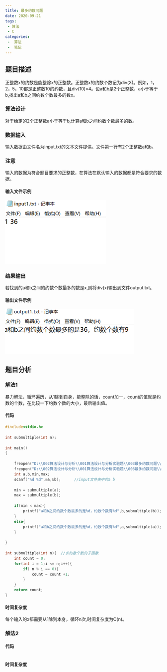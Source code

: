 ```yaml
---
title: 最多约数问题
date: 2020-09-21
tags:
 - 算法
 - C
categories:
 -  算法
 -  笔记
---
```



## 题目描述

正整数x的约数是能整除x的正整数。正整数x的约数个数记为div(X)。例如，1，2，5，10都是正整数10的约数，且div(10)=4。设a和b是2个正整数，a小于等于b,找出a和b之间约数个数最多的数x。

### 算法设计

对于给定的2个正整数a小于等于b,计算a和b之间约数个数最多的数。
### 数据输入

输入数据由文件名为input.txt的文本文件提供。文件第一行有2个正整数a和b。

### 注意
输入的数据为符合题目要求的正整数，在算法在默认输入的数据都是符合要求的数据。

#### 输入文件示例

![输入文件](../images/snipaste_2020_09_21_15_57_00.png)

### 结果输出

若找到的a和b之间的约数个数最多的数是x,则将div(x)输出到文件output.txt。

#### 输出文件示例

![输出文件](../images/snipaste_2020_09_21_15_57_10.png)

## 题目分析

### 解法1
暴力解法，循环遍历，从1除到自身，能整除的话，count加一，count的值就是约数的个数，在比较一下约数个数的大小，最后输出值。

#### 代码 
```c
#include<stdio.h>

int submultiple(int n);

int main()
{
	
	freopen("D:\\002算法设计与分析\\001算法设计与分析实验题\\003最多约数问题\\input1.txt", "r", stdin);
	freopen("D:\\002算法设计与分析\\001算法设计与分析实验题\\003最多约数问题\\output1.txt","w",stdout); 
    int a,b,min,max;
	scanf("%d %d",&a,&b);      //input文件夹中的a b
	
	min = submultiple(a);
    max = submultiple(b);
	
	if(min < max){
		printf("a和b之间约数个数最多的是%d，约数个数有%d",b,submultiple(b));
	}
	else{
		printf("a和b之间约数个数最多的是%d，约数个数有%d",a,submultiple(a));
	}
		       
}

int submultiple(int n){  //求约数个数的子函数 
	int count = 0;
	for(int i = 1;i <= n;i++){
		if( n % i == 0){
			count = count +1;
		}
	}
	return count;
}

```

#### 时间复杂度
每个输入的x都需要从1除到本身，循环n次,时间复杂度为O(n)。

### 解法2



#### 代码
```c

```

#### 时间复杂度
